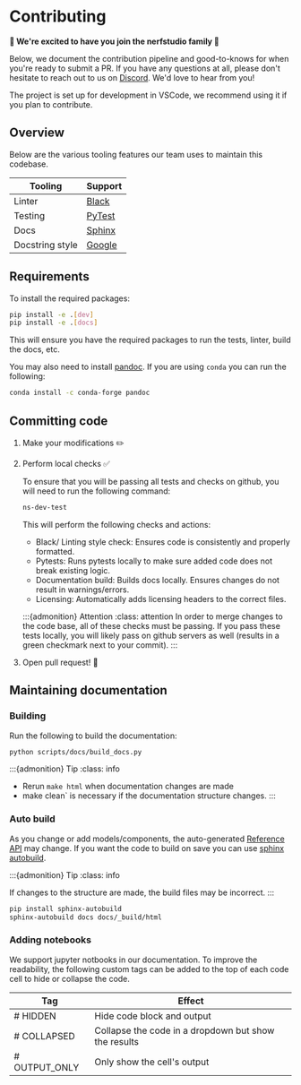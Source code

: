 # Contributing

**💝 We're excited to have you join the nerfstudio family 💝**

Below, we document the contribution pipeline and good-to-knows for when you're ready to submit a PR. If you have any questions at all, please don't hesitate to reach out to us on [Discord](https://discord.gg/uMbNqcraFc). We'd love to hear from you!

The project is set up for development in VSCode, we recommend using it if you plan to contribute.

## Overview
Below are the various tooling features our team uses to maintain this codebase.

|    Tooling      |    Support    |
| --------------- | ------------- |
| Linter          | [Black](https://black.readthedocs.io/en/stable/)  |
| Testing         | [PyTest](https://docs.pytest.org/en/7.1.x/) |
| Docs            | [Sphinx](https://www.sphinx-doc.org/en/master/) |
| Docstring style | [Google](https://google.github.io/styleguide/pyguide.html) |

## Requirements

To install the required packages:

```bash
pip install -e .[dev]
pip install -e .[docs]
```

This will ensure you have the required packages to run the tests, linter, build the docs, etc.

You may also need to install [pandoc](https://pandoc.org/). If you are using `conda` you can run the following:

```bash
conda install -c conda-forge pandoc
```

## Committing code

1. Make your modifications ✏️
2. Perform local checks ✅

   To ensure that you will be passing all tests and checks on github, you will need to run the following command:

   ```bash
   ns-dev-test
   ```

   This will perform the following checks and actions:

   - Black/ Linting style check: Ensures code is consistently and properly formatted.
   - Pytests: Runs pytests locally to make sure added code does not break existing logic.
   - Documentation build: Builds docs locally. Ensures changes do not result in warnings/errors.
   - Licensing: Automatically adds licensing headers to the correct files.

   :::{admonition} Attention
   :class: attention
      In order to merge changes to the code base, all of these checks must be passing. If you pass these tests locally, you will likely pass on github servers as well (results in a green checkmark next to your commit).
      :::

3. Open pull request! 💌

## Maintaining documentation

### Building

Run the following to build the documentation:

```bash
python scripts/docs/build_docs.py
```

:::{admonition} Tip
:class: info

- Rerun `make html` when documentation changes are made
- make clean` is necessary if the documentation structure changes.
  :::

### Auto build

As you change or add models/components, the auto-generated [Reference API](https://docs.nerf.studio/en/latest/reference/api/index.html) may change.
If you want the code to build on save you can use [sphinx autobuild](https://github.com/executablebooks/sphinx-autobuild).

:::{admonition} Tip
:class: info

If changes to the structure are made, the build files may be incorrect.
  :::

```bash
pip install sphinx-autobuild
sphinx-autobuild docs docs/_build/html
```

### Adding notebooks

We support jupyter notbooks in our documentation. To improve the readability, the following custom tags can be added to the top of each code cell to hide or collapse the code.

| Tag           | Effect                                               |
| ------------- | ---------------------------------------------------- |
| # HIDDEN      | Hide code block and output                           |
| # COLLAPSED   | Collapse the code in a dropdown but show the results |
| # OUTPUT_ONLY | Only show the cell's output                          |
